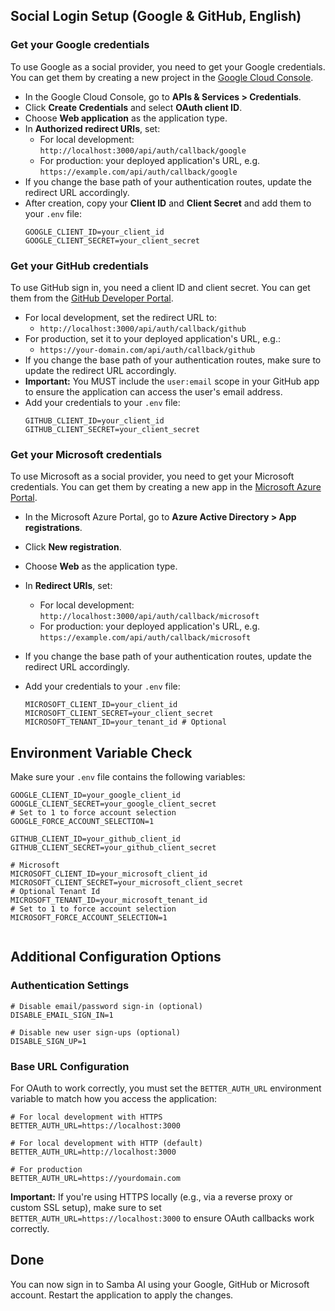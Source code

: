 ## Social Login Setup (Google & GitHub, English)

### Get your Google credentials

To use Google as a social provider, you need to get your Google credentials. You can get them by creating a new project in the [Google Cloud Console](https://console.cloud.google.com/apis/dashboard).

- In the Google Cloud Console, go to **APIs & Services > Credentials**.
- Click **Create Credentials** and select **OAuth client ID**.
- Choose **Web application** as the application type.
- In **Authorized redirect URIs**, set:
  - For local development: `http://localhost:3000/api/auth/callback/google`
  - For production: your deployed application's URL, e.g. `https://example.com/api/auth/callback/google`
- If you change the base path of your authentication routes, update the redirect URL accordingly.
- After creation, copy your **Client ID** and **Client Secret** and add them to your `.env` file:
  ```
  GOOGLE_CLIENT_ID=your_client_id
  GOOGLE_CLIENT_SECRET=your_client_secret
  ```

### Get your GitHub credentials

To use GitHub sign in, you need a client ID and client secret. You can get them from the [GitHub Developer Portal](https://github.com/settings/developers).

- For local development, set the redirect URL to:
  - `http://localhost:3000/api/auth/callback/github`
- For production, set it to your deployed application's URL, e.g.:
  - `https://your-domain.com/api/auth/callback/github`
- If you change the base path of your authentication routes, make sure to update the redirect URL accordingly.
- **Important:** You MUST include the `user:email` scope in your GitHub app to ensure the application can access the user's email address.
- Add your credentials to your `.env` file:
  ```
  GITHUB_CLIENT_ID=your_client_id
  GITHUB_CLIENT_SECRET=your_client_secret
  ```

### Get your Microsoft credentials

To use Microsoft as a social provider, you need to get your Microsoft credentials. You can get them by creating a new app in the [Microsoft Azure Portal](https://portal.azure.com/).

- In the Microsoft Azure Portal, go to **Azure Active Directory > App registrations**.
- Click **New registration**.
- Choose **Web** as the application type.
- In **Redirect URIs**, set:
  - For local development: `http://localhost:3000/api/auth/callback/microsoft`
  - For production: your deployed application's URL, e.g. `https://example.com/api/auth/callback/microsoft`
- If you change the base path of your authentication routes, update the redirect URL accordingly.
- Add your credentials to your `.env` file:

  ```text
  MICROSOFT_CLIENT_ID=your_client_id
  MICROSOFT_CLIENT_SECRET=your_client_secret
  MICROSOFT_TENANT_ID=your_tenant_id # Optional
  ```

## Environment Variable Check

Make sure your `.env` file contains the following variables:

```text
GOOGLE_CLIENT_ID=your_google_client_id
GOOGLE_CLIENT_SECRET=your_google_client_secret
# Set to 1 to force account selection
GOOGLE_FORCE_ACCOUNT_SELECTION=1

GITHUB_CLIENT_ID=your_github_client_id
GITHUB_CLIENT_SECRET=your_github_client_secret

# Microsoft
MICROSOFT_CLIENT_ID=your_microsoft_client_id
MICROSOFT_CLIENT_SECRET=your_microsoft_client_secret
# Optional Tenant Id
MICROSOFT_TENANT_ID=your_microsoft_tenant_id
# Set to 1 to force account selection
MICROSOFT_FORCE_ACCOUNT_SELECTION=1


```

## Additional Configuration Options

### Authentication Settings

```text
# Disable email/password sign-in (optional)
DISABLE_EMAIL_SIGN_IN=1

# Disable new user sign-ups (optional)
DISABLE_SIGN_UP=1
```

### Base URL Configuration

For OAuth to work correctly, you must set the `BETTER_AUTH_URL` environment variable to match how you access the application:

```text
# For local development with HTTPS
BETTER_AUTH_URL=https://localhost:3000

# For local development with HTTP (default)
BETTER_AUTH_URL=http://localhost:3000

# For production
BETTER_AUTH_URL=https://yourdomain.com
```

**Important:** If you're using HTTPS locally (e.g., via a reverse proxy or custom SSL setup), make sure to set `BETTER_AUTH_URL=https://localhost:3000` to ensure OAuth callbacks work correctly.

## Done

You can now sign in to Samba AI using your Google, GitHub or Microsoft account. Restart the application to apply the changes.
